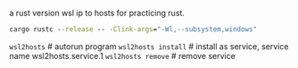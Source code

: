 a rust version wsl ip to hosts for practicing rust.

```bat
cargo rustc --release -- -Clink-args="-Wl,--subsystem,windows"

```

`wsl2hosts` # autorun program
`wsl2hosts install` # install as service, service name wsl2hosts.service.1
`wsl2hosts remove`  # remove service
```